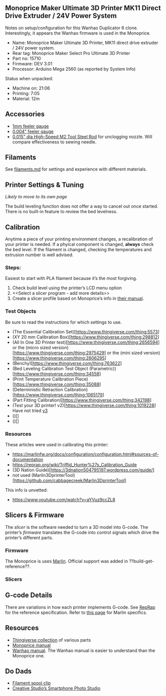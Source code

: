 Monoprice Maker Ultimate 3D Printer MK11 Direct Drive Extruder / 24V Power System
---------------------------------------------------------------------------------

Notes on setup/configuration for this Wanhao Duplicator 6 clone.
Interestingly, it appears the Wanhao firmware is used in the Monoprice.

-   Name: Monoprice Maker Ultimate 3D Printer, MK11 direct drive
    extruder / 24V power system.
-   Rear tag: Monoprice Maker Select Pro Ultimate 3D Printer
-   Part no: 15710
-   Firmware: DEV 3.01
-   Processor: Arduino Mega 2560 (as reported by System Info)

Status when unpacked:

-   Machine on: 21:06
-   Printing: 7:05
-   Material: 12m

Accessories
-----------

-   [1mm feeler gauge](https://www.mcmaster.com/2283a26)
-   [0.004" feeler gauge](https://www.mcmaster.com/20385a34)
-   [0.015" dia High-Speed M2 Tool Steel
    Rod](https://www.mcmaster.com/3009a297) for unclogging nozzle. Will
    compare effectiveness to sewing needle.

Filaments
---------

See [filaments.md](./filaments.md) for settings and experience with
different materials.

Printer Settings & Tuning
-------------------------

*Likely to move to its own page*

The build leveling function does not offer a way to cancel out once
started. There is no built-in feature to review the bed levelness.

Calibration
-----------

Anytime a piece of your printing environment changes, a recalibration of
your printer is needed. If a phyical component is changed, **always**
check the bed level. If the filament is changed, checking the
temperatures and extrusion number is well advised.

### Steps:

Easiest to start with PLA filament because it’s the most forgiving.

1.  Check build level using the printer’s LCD menu option
2.  &lt;&lt;Select a slicer program - add more details&gt;&gt;
3.  Create a slicer profile based on Monoprice’s info in [their
    manual](https://downloads.monoprice.com/files/manuals/15710_Manual_160622.pdf).

### Test Objects

Be sure to read the instructions for which settings to use.

-   (The Essential Calibration
    Set)\[<a href="https://www.thingiverse.com/thing:5573" class="uri">https://www.thingiverse.com/thing:5573</a>\]
-   (XY 20 mm Calibration
    Box)\[<a href="https://www.thingiverse.com/thing:298812" class="uri">https://www.thingiverse.com/thing:298812</a>\]
-   (All In One 3D Printer
    test)\[<a href="https://www.thingiverse.com/thing:2656594" class="uri">https://www.thingiverse.com/thing:2656594</a>\]
    or the (micro sized
    version)\[<a href="https://www.thingiverse.com/thing:2975429" class="uri">https://www.thingiverse.com/thing:2975429</a>\]
    or the (mini sized
    version)\[<a href="https://www.thingiverse.com/thing:2806295" class="uri">https://www.thingiverse.com/thing:2806295</a>\]
-   (Benchy)\[<a href="https://www.thingiverse.com/thing:763622" class="uri">https://www.thingiverse.com/thing:763622</a>\]
-   (Bed Leveling Calibration Test Object
    (Parametric))\[<a href="https://www.thingiverse.com/thing:34558" class="uri">https://www.thingiverse.com/thing:34558</a>\]
-   (Print Temperature Calibration
    Piece)\[<a href="https://www.thingiverse.com/thing:35088" class="uri">https://www.thingiverse.com/thing:35088</a>\]
-   (Deterministic Retraction
    Calibration)\[<a href="https://www.thingiverse.com/thing:1065179" class="uri">https://www.thingiverse.com/thing:1065179</a>\]
-   (Part Fitting
    Calibration)\[<a href="https://www.thingiverse.com/thing:342198" class="uri">https://www.thingiverse.com/thing:342198</a>\]
-   (Test your 3D printer!
    v2)\[<a href="https://www.thingiverse.com/thing:1019228" class="uri">https://www.thingiverse.com/thing:1019228</a>\]
    Have not tried [v3](https://www.thingiverse.com/thing:1363023)
-   ()\[\]
-   ()\[\]

### Resources

These articles were used in calibrating this printer:

-   <a href="https://marlinfw.org/docs/configuration/configuration.html#sources-of-documentation" class="uri">https://marlinfw.org/docs/configuration/configuration.html#sources-of-documentation</a>
-   <a href="https://reprap.org/wiki/Triffid_Hunter%27s_Calibration_Guide" class="uri">https://reprap.org/wiki/Triffid_Hunter%27s_Calibration_Guide</a>
-   (3D Nation
    Guide)\[<a href="https://3dnation504795197.wordpress.com/guide/" class="uri">https://3dnation504795197.wordpress.com/guide/</a>\]
-   not used
    (Marlin3DprinterTool)\[<a href="https://github.com/cabbagecreek/Marlin3DprinterTool" class="uri">https://github.com/cabbagecreek/Marlin3DprinterTool</a>\]

This info is unvetted:

-   <a href="https://www.youtube.com/watch?v=aYVuz9ccZL8" class="uri">https://www.youtube.com/watch?v=aYVuz9ccZL8</a>

Slicers & Firmware
------------------

The *slicer* is the software needed to turn a 3D model into G-code. The
printer’s *firmware* translates the G-code into control signals which
drive the printer’s different parts.

### Firmware

The Monoprice is uses
[Marlin](https://marlinfw.org/docs/basics/introduction.html#what-is-marlin?).
Official support was added in ??build-get-reference??.

### Slicers

G-code Details
--------------

There are variations in how each printer implements G-code. See
[RepRap](https://reprap.org/wiki/G-code) for the reference
specification. Refer to [this page](https://marlinfw.org/meta/gcode/)
for Marlin specifics.

Resources
---------

-   [Thingiverse
    collection](https://www.thingiverse.com/Printer3D_One/collections/wanhao-duplicator-6-d6-amp-monoprice-maker-ultimate-printed-parts-and-improvements)
    of various parts
-   [Monoprice
    manual](https://downloads.monoprice.com/files/manuals/15710_Manual_160622.pdf)
-   [Wanhao
    manual](http://www.wanhao3dprinter.com/xiazai/D6_User_Manual_REV_A.pdf).
    The Wanhao manual is easier to understand than the Monoprice one.

Do Dads
-------

-   [Filament spool clip](https://www.thingiverse.com/thing:42528)
-   [Creative Studio’s Smartphone Photo
    Studio](https://www.thingiverse.com/thing:1085472)
